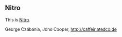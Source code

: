 ## Nitro

This is [Nitro](http://nitrotasks.com).

George Czabania, 
Jono Cooper, 
http://caffeinatedco.de